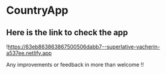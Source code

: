 # CountryApp
## Here is the link to check the app
!https://63eb863863867500506dabb7--superlative-vacherin-a537ee.netlify.app

Any improvements or feedback in more than welcome !! 
